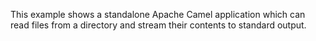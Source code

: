 This example shows a standalone Apache Camel application which can
read files from a directory and stream their contents to standard output.
